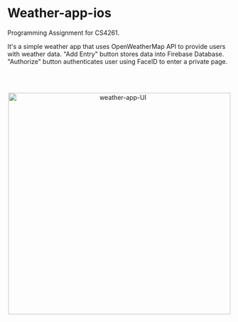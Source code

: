 # Weather-app-ios
 Programming Assignment for CS4261.
 
 It's a simple weather app that uses OpenWeatherMap API to provide users with weather data.
 "Add Entry" button stores data into Firebase Database.
 "Authorize" button authenticates user using FaceID to enter a private page.

 
 <br>
 <br>
 
 <p align="center">
 <picture>
 <img alt="weather-app-UI" height="500px" src="https://drive.google.com/uc?id=1xcjzTCfMJMpzKflhHwewDxBKDk6ERazJ">
 </picture>
